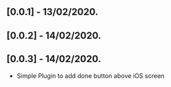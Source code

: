 ## [0.0.1] - 13/02/2020.
## [0.0.2] - 14/02/2020.
## [0.0.3] - 14/02/2020.


* Simple Plugin to add done button above iOS screen
